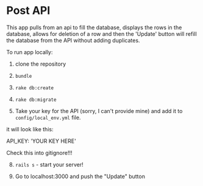 # Post API

This app pulls from an api to fill the database, displays the rows in the database, allows for deletion of a row and then the 'Update' button will refill the database from the API without adding duplicates.

To run app locally:

1. clone the repository

2. `bundle`

3. `rake db:create`

4. `rake db:migrate`

5.  Take your key for the API (sorry, I can't provide mine) and add it to `config/local_env.yml` file.  

  it will look like this:

  API_KEY: 'YOUR KEY HERE'

Check this into gitignore!!!

8. `rails s` - start your server!

9. Go to localhost:3000 and push the "Update" button    
